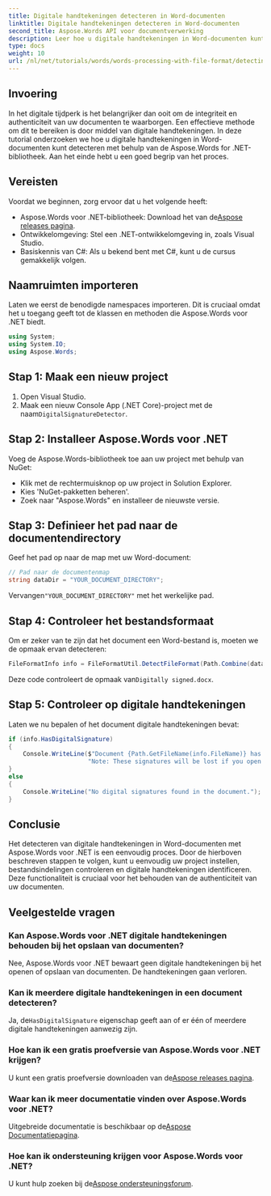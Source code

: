 ```yaml
---
title: Digitale handtekeningen detecteren in Word-documenten
linktitle: Digitale handtekeningen detecteren in Word-documenten
second_title: Aspose.Words API voor documentverwerking
description: Leer hoe u digitale handtekeningen in Word-documenten kunt detecteren met behulp van de Aspose.Words voor .NET-bibliotheek. Deze uitgebreide tutorial behandelt alles van projectinstellingen tot het controleren op digitale handtekeningen.
type: docs
weight: 10
url: /nl/net/tutorials/words/words-processing-with-file-format/detecting-digital-signatures/
---
```

## Invoering

In het digitale tijdperk is het belangrijker dan ooit om de integriteit en authenticiteit van uw documenten te waarborgen. Een effectieve methode om dit te bereiken is door middel van digitale handtekeningen. In deze tutorial onderzoeken we hoe u digitale handtekeningen in Word-documenten kunt detecteren met behulp van de Aspose.Words for .NET-bibliotheek. Aan het einde hebt u een goed begrip van het proces.

## Vereisten

Voordat we beginnen, zorg ervoor dat u het volgende heeft:

-  Aspose.Words voor .NET-bibliotheek: Download het van de[Aspose releases pagina](https://releases.aspose.com/words/net/).
- Ontwikkelomgeving: Stel een .NET-ontwikkelomgeving in, zoals Visual Studio.
- Basiskennis van C#: Als u bekend bent met C#, kunt u de cursus gemakkelijk volgen.

## Naamruimten importeren

Laten we eerst de benodigde namespaces importeren. Dit is cruciaal omdat het u toegang geeft tot de klassen en methoden die Aspose.Words voor .NET biedt.

```csharp
using System;
using System.IO;
using Aspose.Words;
```

## Stap 1: Maak een nieuw project

1. Open Visual Studio.
2.  Maak een nieuw Console App (.NET Core)-project met de naam`DigitalSignatureDetector`.

## Stap 2: Installeer Aspose.Words voor .NET

Voeg de Aspose.Words-bibliotheek toe aan uw project met behulp van NuGet:

- Klik met de rechtermuisknop op uw project in Solution Explorer.
- Kies 'NuGet-pakketten beheren'.
- Zoek naar "Aspose.Words" en installeer de nieuwste versie.

## Stap 3: Definieer het pad naar de documentendirectory

Geef het pad op naar de map met uw Word-document:

```csharp
// Pad naar de documentenmap
string dataDir = "YOUR_DOCUMENT_DIRECTORY";
```

 Vervangen`"YOUR_DOCUMENT_DIRECTORY"` met het werkelijke pad.

## Stap 4: Controleer het bestandsformaat

Om er zeker van te zijn dat het document een Word-bestand is, moeten we de opmaak ervan detecteren:

```csharp
FileFormatInfo info = FileFormatUtil.DetectFileFormat(Path.Combine(dataDir, "Digitally signed.docx"));
```

 Deze code controleert de opmaak van`Digitally signed.docx`.

## Stap 5: Controleer op digitale handtekeningen

Laten we nu bepalen of het document digitale handtekeningen bevat:

```csharp
if (info.HasDigitalSignature)
{
    Console.WriteLine($"Document {Path.GetFileName(info.FileName)} has digital signatures. " +
                      "Note: These signatures will be lost if you open or save this document with Aspose.Words.");
}
else
{
    Console.WriteLine("No digital signatures found in the document.");
}
```

## Conclusie

Het detecteren van digitale handtekeningen in Word-documenten met Aspose.Words voor .NET is een eenvoudig proces. Door de hierboven beschreven stappen te volgen, kunt u eenvoudig uw project instellen, bestandsindelingen controleren en digitale handtekeningen identificeren. Deze functionaliteit is cruciaal voor het behouden van de authenticiteit van uw documenten.

## Veelgestelde vragen

### Kan Aspose.Words voor .NET digitale handtekeningen behouden bij het opslaan van documenten?

Nee, Aspose.Words voor .NET bewaart geen digitale handtekeningen bij het openen of opslaan van documenten. De handtekeningen gaan verloren.

### Kan ik meerdere digitale handtekeningen in een document detecteren?

 Ja, de`HasDigitalSignature` eigenschap geeft aan of er één of meerdere digitale handtekeningen aanwezig zijn.

### Hoe kan ik een gratis proefversie van Aspose.Words voor .NET krijgen?

 U kunt een gratis proefversie downloaden van de[Aspose releases pagina](https://releases.aspose.com/).

### Waar kan ik meer documentatie vinden over Aspose.Words voor .NET?

 Uitgebreide documentatie is beschikbaar op de[Aspose Documentatiepagina](https://reference.aspose.com/words/net/).

### Hoe kan ik ondersteuning krijgen voor Aspose.Words voor .NET?

 U kunt hulp zoeken bij de[Aspose ondersteuningsforum](https://forum.aspose.com/c/words/8).